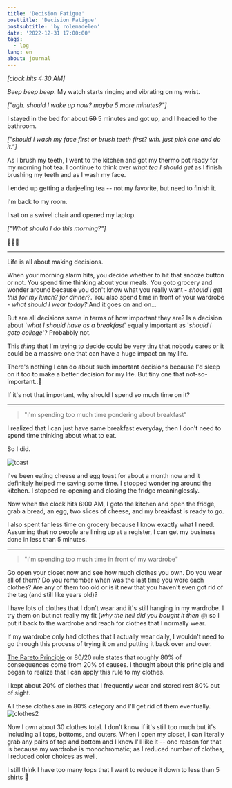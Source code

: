 ```yaml
---
title: 'Decision Fatigue'
posttitle: 'Decision Fatigue'
postsubtitle: 'by rolemadelen'
date: '2022-12-31 17:00:00'
tags:
  - log
lang: en
about: journal
---
```


_[clock hits 4:30 AM]_

_Beep beep beep_. My watch starts ringing and vibrating on my wrist.

_["ugh. should I wake up now? maybe 5 more minutes?"]_

I stayed in the bed for about ~~50~~ 5 minutes and got up, and I headed to the bathroom.

_["should I wash my face first or brush teeth first? wth. just pick one and do it."]_

As I brush my teeth, I went to the kitchen and got my thermo pot ready for my morning hot tea.
I continue to think over _what tea I should get_ as I finish brushing my teeth and as I wash my face.

I ended up getting a darjeeling tea -- not my favorite, but need to finish it.

I'm back to my room.

I sat on a swivel chair and opened my laptop.

_["What should I do this morning?"]_

🤷🏻‍♂️

---

Life is all about making decisions.

When your morning alarm hits, you decide whether to hit that snooze button or not. You spend time thinking about your meals. You goto grocery and wonder around because you don't know what you really want - _should I get this for my lunch? for dinner?_. You also spend time in front of your wardrobe - _what should I wear today?_ And it goes on and on...

But are all decisions same in terms of how important they are? Is a decision about '_what I should have as a breakfast_' equally important as '_should I goto college_'? Probabbly not.

This _thing_ that I'm trying to decide could be very tiny that nobody cares or it could be a massive one that can have a huge impact on my life.

There's nothing I can do about such important decisions because I'd sleep on it too to make a better decision for my life. But tiny one that not-so-important..🤔

If it's not that important, why should I spend so much time on it?

---

> "I'm spending too much time pondering about breakfast"

I realized that I can just have same breakfast everyday, then I don't need to spend time thinking about what to eat.

So I did.

![toast](/images/posts/note/decision-fatigue/breakfast-toast.jpg)

I've been eating cheese and egg toast for about a month now and it definitely helped me saving some time. I stopped wondering around the kitchen. I stopped re-opening and closing the fridge meaninglessly.

Now when the clock hits 6:00 AM, I goto the kitchen and open the fridge, grab a bread, an egg, two slices of cheese, and my breakfast is ready to go.

I also spent far less time on grocery because I know exactly what I need. Assuming that no people are lining up at a register, I can get my business done in less than 5 minutes.

---

> "I'm spending too much time in front of my wardrobe"

Go open your closet now and see how much clothes you own. Do you wear all of them? Do you remember when was the last time you wore each clothes? Are any of them too old or is it new that you haven't even got rid of the tag (and still like years old)?

I have lots of clothes that I don't wear and it's still hanging in my wardrobe. I try them on but not really my fit (_why the hell did you bought it then 🙄_) so I put it back to the wardrobe and reach for clothes that I normally wear.

If my wardrobe only had clothes that I actually wear daily, I wouldn't need to go through this process of trying it on and putting it back over and over.

[The Pareto Principle](https://www.investopedia.com/terms/p/paretoprinciple.asp) or 80/20 rule states that roughly 80% of consequences come from 20% of causes. I thought about this principle and began to realize that I can apply this rule to my clothes.

I kept about 20% of clothes that I frequently wear and stored rest 80% out of sight.

All these clothes are in 80% category and I'll get rid of them eventually.
![clothes2](/images/posts/note/decision-fatigue/clothes2.jpg)

Now I own about 30 clothes total. I don't know if it's still too much but it's including all tops, bottoms, and outers. When I open my closet, I can literally grab any pairs of top and bottom and I know I'll like it -- one reason for that is because my wardrobe is monochromatic; as I reduced number of clothes, I reduced color choices as well.

I still think I have too many tops that I want to reduce it down to less than 5 shirts 🤔
